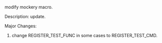 modify mockery macro.

Description:
update.

Major Changes:
1. change REGISTER_TEST_FUNC in some cases to REGISTER_TEST_CMD.
